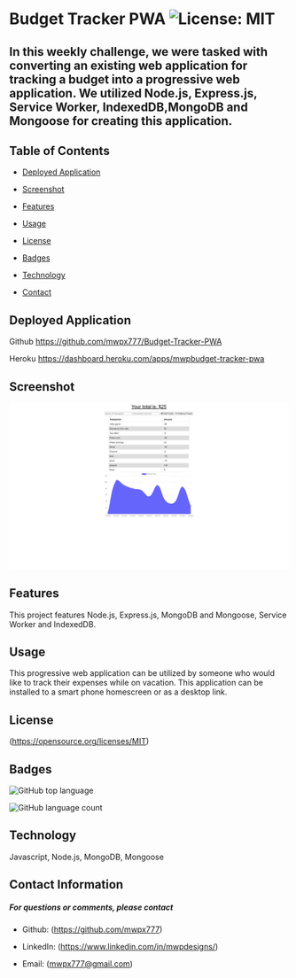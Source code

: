 

# **Budget Tracker PWA**   ![License: MIT](https://img.shields.io/badge/License-MIT-yellow.svg)
## **In this weekly challenge, we were tasked with converting an existing web application for tracking a budget into a progressive web application.  We utilized Node.js, Express.js, Service Worker, IndexedDB,MongoDB and Mongoose for creating this application.**

## **Table of Contents**

* [Deployed Application](#deployed-application)

* [Screenshot](#screenshot)



* [Features](#features)

* [Usage](#usage)



* [License](#license)

* [Badges](#badges)

* [Technology](#technology)



* [Contact](#contact-information)

## **Deployed Application**
Github 
https://github.com/mwpx777/Budget-Tracker-PWA

Heroku
https://dashboard.heroku.com/apps/mwpbudget-tracker-pwa


## **Screenshot**
![screenshot](screenshot.png)



## **Features**
This project features Node.js, Express.js, MongoDB and Mongoose, Service Worker and IndexedDB.

## **Usage**
This progressive web application can be utilized by someone who would like to track their expenses while on vacation.  This application can be installed to a smart phone homescreen or as a desktop link.




## **License**
(https://opensource.org/licenses/MIT)

## **Badges**

![GitHub top language](https://img.shields.io/github/languages/top/mwpx777/Social-Network-API?style=plastic)

![GitHub language count](https://img.shields.io/github/languages/count/mwpx777/Social-Network-API)


## **Technology**
Javascript, Node.js, MongoDB, Mongoose





## **Contact Information**
##### For questions or comments, please contact

* Github: (https://github.com/mwpx777)

* LinkedIn: (https://www.linkedin.com/in/mwpdesigns/)

* Email: (mwpx777@gmail.com)


